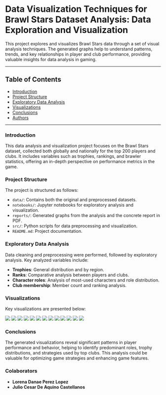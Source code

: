 # Data Visualization Techniques for Brawl Stars Dataset Analysis: Data Exploration and Visualization

This project explores and visualizes Brawl Stars data through a set of visual analysis techniques. The generated graphs help to understand patterns, trends, and key relationships in player and club performance, providing valuable insights for data analysis in gaming.

---

## Table of Contents
- [Introduction](#introduction)
- [Project Structure](#project-structure)
- [Exploratory Data Analysis](#exploratory-data-analysis)
- [Visualizations](#visualizations)
- [Conclusions](#conclusions)
- [Authors](#authors)

---

### Introduction

This data analysis and visualization project focuses on the Brawl Stars dataset, collected both globally and nationally for the top 200 players and clubs. It includes variables such as trophies, rankings, and brawler statistics, offering an in-depth perspective on performance metrics in the game.

### Project Structure

The project is structured as follows:

- `data/`: Contains both the original and preprocessed datasets.
- `notebooks/`: Jupyter notebooks for exploratory analysis and visualization.
- `reports/`: Generated graphs from the analysis and the concrete report in PDF.
- `src/`: Python scripts for data preprocessing and visualization.
- `README.md`: Project documentation.

### Exploratory Data Analysis

Data cleaning and preprocessing were performed, followed by exploratory analysis. Key analyzed variables include:
- **Trophies**: General distribution and by region.
- **Ranks**: Comparative analysis between players and clubs.
- **Character roles**: Analysis of most-used characters and role distribution.
- **Club membership**: Member count and ranking analysis.

### Visualizations

Key visualizations are presented below:

![](reports/graphs/club-data-trophies-vs-rank-by-relative-frequencies.png)
![](reports/graphs/distribution-of-trophies-in-mexico-and-count-member-in-mexico.png)
![](reports/graphs/distribution-trophies-among-jessie-players.png)
![](reports/graphs/member-count-vs-trophies-by-relative-frequencies.png)
![](reports/graphs/pair-plot-count-trophies.png)
![](reports/graphs/rank-vs--trophies-by-relative-frequencies.png)
![](reports/graphs/rank-vs-normalized-trophies-mexico.png)
![](reports/graphs/required-trophies-vs-total-heatmap.png)
![](reports/graphs/required-trophies-vs-total-trophies-top-clubs.png)
![](reports/graphs/roles-distribution-among-top-club-members.png)
![](reports/graphs/top-club-of-jessie-players-count.png)
![](reports/graphs/trophies-by-name-color-box-plot.png)
![](reports/graphs/trophies-distribution-among-top-clubs.png)

### Conclusions

The generated visualizations reveal significant patterns in player performance and behavior, helping to identify predominant roles, trophy distributions, and strategies used by top clubs. This analysis could be valuable for optimizing game strategies and enhancing game features.

### Colaborators

- **Lorena Danae Perez Lopez**
- **Julio Cesar De Aquino Castellanos**
